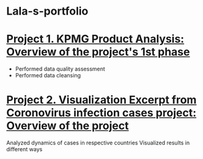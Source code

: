 # Lala-s-portfolio
# [Project 1. KPMG Product Analysis: Overview of the project's 1st phase](https://github.com/Lala-Guliyeva/Lala-s-portfolio/blob/master/kpmgoff.py)
* Performed data quality assessment
* Performed data cleansing 


# [Project 2. Visualization Excerpt from Coronovirus infection cases project: Overview of the project](https://github.com/Lala-Guliyeva/Lala-s-portfolio/blob/master/Full%20Data%20regression%20example%20.py)
Analyzed dynamics of cases in respective countries
Visualized results in different ways
